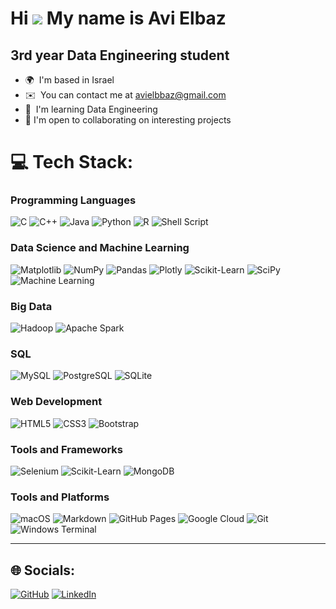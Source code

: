 Hi ![](https://user-images.githubusercontent.com/18350557/176309783-0785949b-9127-417c-8b55-ab5a4333674e.gif) My name is Avi Elbaz
=================================================================================================================================

3rd year Data Engineering student
---------------------------------

*   🌍  I'm based in Israel
*   ✉️  You can contact me at [avielbbaz@gmail.com](mailto:avielbbaz@gmail.com)
*   🧠  I'm learning Data Engineering
*   🤝 I'm open to collaborating on  interesting projects


# 💻 Tech Stack:

### Programming Languages
![C](https://img.shields.io/badge/-C-00599C?logo=c&logoColor=white&style=for-the-badge)
![C++](https://img.shields.io/badge/-C++-00599C?logo=c%2B%2B&logoColor=white&style=for-the-badge)
![Java](https://img.shields.io/badge/-Java-007396?logo=java&logoColor=white&style=for-the-badge)
![Python](https://img.shields.io/badge/-Python-3776AB?logo=python&logoColor=white&style=for-the-badge)
![R](https://img.shields.io/badge/-R-276DC3?logo=r&logoColor=white&style=for-the-badge)
![Shell Script](https://img.shields.io/badge/-Shell_Script-4EAA25?logo=gnu-bash&logoColor=white&style=for-the-badge)

### Data Science and Machine Learning
![Matplotlib](https://img.shields.io/badge/-Matplotlib-0A6DB5?logo=python&logoColor=white&style=for-the-badge)
![NumPy](https://img.shields.io/badge/-NumPy-013243?logo=numpy&logoColor=white&style=for-the-badge)
![Pandas](https://img.shields.io/badge/-Pandas-150458?logo=pandas&logoColor=white&style=for-the-badge)
![Plotly](https://img.shields.io/badge/-Plotly-3F4F75?logo=plotly&logoColor=white&style=for-the-badge)
![Scikit-Learn](https://img.shields.io/badge/-Scikit_Learn-F7931E?logo=scikit-learn&logoColor=white&style=for-the-badge)
![SciPy](https://img.shields.io/badge/-SciPy-8CAAE6?logo=scipy&logoColor=white&style=for-the-badge)
![Machine Learning](https://img.shields.io/badge/-Machine_Learning-00599C?style=for-the-badge&logo=tensorflow&logoColor=white)

### Big Data
![Hadoop](https://img.shields.io/badge/-Hadoop-66CCFF?logo=apachehadoop&logoColor=black&style=for-the-badge)
![Apache Spark](https://img.shields.io/badge/-Apache_Spark-E25A1C?logo=apachespark&logoColor=white&style=for-the-badge)

### SQL
![MySQL](https://img.shields.io/badge/-MySQL-4479A1?logo=mysql&logoColor=white&style=for-the-badge)
![PostgreSQL](https://img.shields.io/badge/-PostgreSQL-336791?logo=postgresql&logoColor=white&style=for-the-badge)
![SQLite](https://img.shields.io/badge/-SQLite-003B57?logo=sqlite&logoColor=white&style=for-the-badge)

### Web Development
![HTML5](https://img.shields.io/badge/-HTML5-E34F26?logo=html5&logoColor=white&style=for-the-badge)
![CSS3](https://img.shields.io/badge/-CSS3-1572B6?logo=css3&logoColor=white&style=for-the-badge)
![Bootstrap](https://img.shields.io/badge/-Bootstrap-7952B3?logo=bootstrap&logoColor=white&style=for-the-badge)

### Tools and Frameworks
![Selenium](https://img.shields.io/badge/-Selenium-43B02A?logo=selenium&logoColor=white&style=for-the-badge)
![Scikit-Learn](https://img.shields.io/badge/-Scikit_Learn-F7931E?logo=scikit-learn&logoColor=white&style=for-the-badge)
![MongoDB](https://img.shields.io/badge/-MongoDB-47A248?logo=mongodb&logoColor=white&style=for-the-badge)

### Tools and Platforms
![macOS](https://img.shields.io/badge/-macOS-000000?logo=apple&logoColor=white&style=for-the-badge)
![Markdown](https://img.shields.io/badge/-Markdown-000000?logo=markdown&logoColor=white&style=for-the-badge)
![GitHub Pages](https://img.shields.io/badge/-GitHub_Pages-222222?logo=github&logoColor=white&style=for-the-badge)
![Google Cloud](https://img.shields.io/badge/-Google_Cloud-4285F4?logo=google-cloud&logoColor=white&style=for-the-badge)
![Git](https://img.shields.io/badge/-Git-F05032?logo=git&logoColor=white&style=for-the-badge)
![Windows Terminal](https://img.shields.io/badge/-Windows_Terminal-4D4D4D?logo=windows-terminal&logoColor=white&style=for-the-badge)

---

## 🌐 Socials:
[![GitHub](https://img.shields.io/badge/-GitHub-181717?logo=github&logoColor=white&style=for-the-badge)](https://github.com/AviElbaz7)
[![LinkedIn](https://img.shields.io/badge/-LinkedIn-0077B5?logo=linkedin&logoColor=white&style=for-the-badge)](https://www.linkedin.com/in/avielbbaz)


